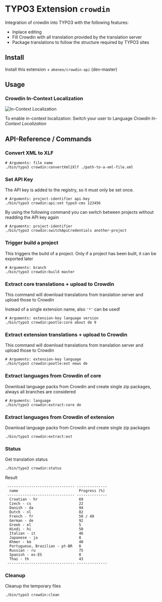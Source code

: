 # TYPO3 Extension `crowdin`

Integration of crowdin into TYPO3 with the following features:

- Inplace editing
- Fill Crowdin with all translation provided by the translation server
- Package translations to follow the structure required by TYPO3 sites

## Install

Install this extension + `akeneo/crowdin-api` (dev-master)

## Usage

### Crowdin In-Context Localization

![In-Context Localization](Resources/Public/Screenshots/crowdin-inline-localization.png)

To enable in-context localization: Switch your user to Language *Crowdin In-Context Localization*

## API-Reference / Commands

### Convert XML to XLF

```
# Arguments: file name
./bin/typo3 crowdin:convertXml2Xlf ./path-to-a-xml-file.xml
```

### Set API Key

The API key is added to the registry, so it must only be set once.

```
# Arguments: project-identifier api-key
./bin/typo3 crowdin:api:set typo3-cms 123456
```

By using the following command you can switch between projects without readding the API key again

```
# Arguments: project-identifier
./bin/typo3 crowdin:switchApiCredentials another-project
```

### Trigger build a project

This triggers the build of a project. Only if a project has been built, it can be exported later

```
# Arguments: branch
./bin/typo3 crowdin:build master
```

### Extract core translations + upload to Crowdin

This command will download translations from translation server and upload those to Crowdin

Instead of a single extension name, also `'*'` can be used!

```
# Arguments: extension-key language version
./bin/typo3 crowdin:pootle:core about de 9
```

### Extract extension translations + upload to Crowdin

This command will download translations from translation server and upload those to Crowdin

```
# Arguments: extension-key language
./bin/typo3 crowdin:pootle:ext news de
```

### Extract languages from Crowdin of core

Download language packs from Crowdin and create single zip packages, always all branches are considered

```
# Arguments: language
./bin/typo3 crowdin:extract:core de
```

### Extract languages from Crowdin of extension

Download language packs from Crowdin and create single zip packages

```
./bin/typo3 crowdin:extract:ext
```

### Status

Get translation status

```bash
./bin/typo3 crowdin:status
```

Result
```
 ------------------------------- --------------
  name                            Progress (%)
 ------------------------------- --------------
  Croatian - hr                   69
  Czech - cs                      22
  Danish - da                     94
  Dutch - nl                      82
  French - fr                     50 / 49
  German - de                     92
  Greek - el                      5
  Hindi - hi                      50
  Italian - it                    46
  Japanese - ja                   8
  Khmer - km                      40
  Portuguese, Brazilian - pt-BR   0
  Russian - ru                    75
  Spanish - es-ES                 0
  Thai - th                       43
 ------------------------------- --------------
```

### Cleanup

Cleanup the temporary files

```
./bin/typo3 crowdin:clean
```

